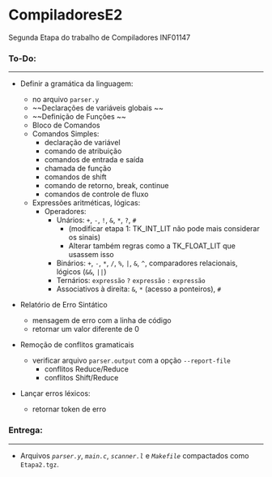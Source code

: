 # CompiladoresE2
Segunda Etapa do trabalho de Compiladores INF01147

### To-Do:

___

- Definir a gramática da linguagem:
    - no arquivo `parser.y`
    - ~~Declarações de variáveis globais ~~
    - ~~Definição de Funções ~~
    - Bloco de Comandos
    - Comandos Simples:
        - declaração de variável
        - comando de atribuição
        - comandos de entrada e saída
        - chamada de função
        - comandos de shift
        - comando de retorno, break, continue
        - comandos de controle de fluxo
    - Expressões aritméticas, lógicas:
        - Operadores:
            - Unários: `+`, `-`, `!`, `&`, `*`, `?`, `#`
                - (modificar etapa 1: TK_INT_LIT não pode mais considerar os sinais)
                - Alterar também regras como a TK_FLOAT_LIT que usassem isso
            - Binários: `+`, `-`, `*`, `/`, `%`, `|`, `&`, `^`, comparadores relacionais, lógicos (`&&`, `||`)
            - Ternários: `expressão` `?` `expressão` `:` `expressão`
            - Associativos à direita: `&`, `*` (acesso a ponteiros), `#`

- Relatório de Erro Sintático
    - mensagem de erro com a linha de código
    - retornar um valor diferente de 0

- Remoção de conflitos gramaticais
    - verificar arquivo `parser.output` com a opção `--report-file`
        - conflitos Reduce/Reduce
        - conflitos Shift/Reduce

- Lançar erros léxicos:
    - retornar token de erro

### Entrega:

___

- Arquivos *`parser.y`*, *`main.c`*, *`scanner.l`* e *`Makefile`* compactados como `Etapa2.tgz`.




    
